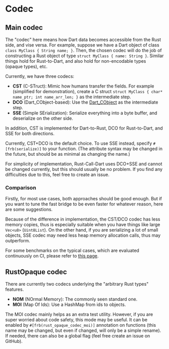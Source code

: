 # Codec

## Main codec

The "codec" here means how Dart data becomes accessible from the Rust side, and vise versa.
For example, suppose we have a Dart object of class `class MyClass { String name; }`.
Then, the chosen codec will do the job of constructing a Rust object of type `struct MyClass { name: String }`.
Similar things hold for Rust-to-Dart, and also hold for non-encodable types (opaque types), etc.

Currently, we have three codecs:

* **CST** (C-STruct):
Mimic how humans transfer the fields.
For example (simplified for demonstration),
create a C struct `struct MyClass { char* name_ptr; int name_arr_len; }` as the intermediate step.
* **DCO** (Dart_CObject-based):
Use the [Dart_CObject](https://github.com/dart-lang/sdk/blob/72f6db9261a7d0c96c5fc11ed4bd9f17ccd7d071/runtime/include/dart_native_api.h#L63)
as the intermediate step.
* **SSE** (Simple SErialization): Serialize everything into a byte buffer, and deserialize on the other side.

In addition, CST is implemented for Dart-to-Rust, DCO for Rust-to-Dart,
and SSE for both directions.

Currently, CST+DCO is the default choice. To use SSE instead, specify `#[frb(serialize)]` to your function.
(The attribute syntax may be changed in the future, but should be as minimal as changing the name.)

For simplicity of implementation, Rust-Call-Dart uses DCO+SSE and cannot be changed currently,
but this should usually be no problem.
If you find any difficulties due to this, feel free to create an issue.

### Comparison

Firstly, for most use cases, both approaches should be good enough.
But if you want to tune the fast bridge to be even faster for whatever reason, here are some suggestions.

Because of the difference in implementation,
the CST/DCO codec has less memory copies,
thus is especially suitable when you have things like large `Vec<u8>` (`Uint8List`).
On the other hand,
if you are serializing a lot of small objects,
SSE codec may need less heap memory allocation calls,
thus may outperform.

For some benchmarks on the typical cases, which are evaluated continuously on CI,
please refer to [this page](../performance/overview).

## RustOpaque codec

There are currently two codecs underlying the "arbitrary Rust types" features.

* **NOM** (NOrmal Memory): The commonly seen standard one.
* **MOI** (Map Of Ids): Use a HashMap from ids to objects.

The MOI codec mainly helps as an extra test utility.
However, if you are super worried about code safety, this mode may be useful.
It can be enabled by `#[frb(rust_opaque_codec_moi)]` annotation on functions (this name may be changed, but even if changed, will only be a simple rename).
If needed, there can also be a global flag (feel free create an issue on GitHub).

